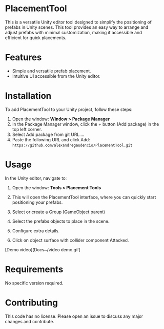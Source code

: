 # PlacementTool
This is a versatile Unity editor tool designed to simplify the positioning of prefabs in Unity scenes. This tool provides an easy way to arrange and adjust prefabs with minimal customization, making it accessible and efficient for quick placements.

# Features
- Simple and versatile prefab placement.
- Intuitive UI accessible from the Unity editor.

# Installation
To add PlacementTool to your Unity project, follow these steps:
1. Open the window: **Window > Package Manager**
2. In the Package Manager window, click the + button (Add package) in the top left corner.
3. Select Add package from git URL....
4. Paste the following URL and click Add:
``` https://github.com/alexandregaudencio/PlacementTool.git ```

# Usage
In the Unity editor, navigate to:
1. Open the window: **Tools > Placement Tools**
2. This will open the PlacementTool interface, where you can quickly start positioning your prefabs.

3. Select or create a Group (GameObject parent)

  
5. Select the prefabs objects to place in the scene.
6. Configure extra details.
7. Click on object surface with collider component Attacked.

[Demo video](Docs~/video demo.gif)



# Requirements
No specific version required. 

# Contributing
This code has no license. Please open an issue to discuss any major changes and contribute.
